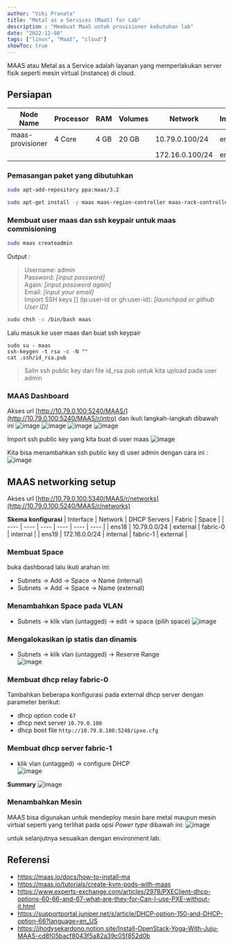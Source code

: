 ```yaml
---
author: "Viki Pranata"
title: "Metal as a Services (MaaS) for Lab"
description : "Membuat MaaS untuk provisioner kebutuhan lab"
date: "2022-12-08"
tags: ["linux", "MaaS", "cloud"]
showToc: true
---
```


MAAS atau Metal as a Service adalah layanan yang memperlakukan server fisik seperti mesin virtual (instance) di cloud. 

## Persiapan
| Node Name | Processor | RAM | Volumes | Network | Interface |
| ---- | ---- | ---- | ---- | ---- | ---- |
| maas-provisioner | 4 Core | 4 GB | 20 GB | 10.79.0.100/24 | ens18 |
| | | | | 172.16.0.100/24 | ens19 |

### Pemasangan paket yang dibutuhkan
```bash
sudo apt-add-repository ppa:maas/3.2

sudo apt-get install -y maas maas-region-controller maas-rack-controller jq
```

### Membuat user maas dan ssh keypair untuk maas commisioning
```bash
sudo maas createadmin
```
Output :
>Username: admin   
Password: _[input password]_    
Again: _[input password again]_   
Email: _[input your email]_   
Import SSH keys [] (lp:user-id or gh:user-id): _[launchpad or github User ID]_   


```bash
sudo chsh -s /bin/bash maas
```

Lalu masuk ke user maas dan buat ssh keypair
```
sudo su - maas
ssh-keygen -t rsa -c -N ""
cat .ssh/id_rsa.pub
```
> Salin ssh public key dari file id_rsa.pub untuk kita upload pada user admin

### MAAS Dashboard
Akses url [http://10.79.0.100:5240/MAAS/](http://10.79.0.100:5240/MAAS/r/intro) dan ikuti langkah-langkah dibawah ini
![image](/assets/images/maas/maas-setup1.png)
![image](/assets/images/maas/maas-setup2.png)
![image](/assets/images/maas/maas-setup3.png)
![image](/assets/images/maas/maas-finish-setup.png)

Import ssh public key yang kita buat di user maas
![image](/assets/images/maas/maas-user-setup.png)

Kita bisa menambahkan ssh public key di user admin dengan cara ini :   
![image](/assets/images/maas/maas-user-setup-ssh.png)

## MAAS networking setup
Akses url [http://10.79.0.100:5340/MAAS/r/networks](http://10.79.0.100:5240/MAAS/r/networks)   

**Skema konfigurasi**
| Interface | Network | DHCP Servers | Fabric | Space |
| ---- | ---- | ---- | ---- | ---- | ---- |
| ens18 | 10.79.0.0/24 | external | fabric-0 | internal |
| ens19 | 172.16.0.0/24 | internal | fabric-1 | external |

### Membuat Space
buka dashborad lalu ikuti arahan ini:
- Subnets -> Add -> Space -> Name (internal)
- Subnets -> Add -> Space -> Name (external)

### Menambahkan Space pada VLAN
- Subnets -> klik vlan (untagged) -> edit -> space (pilih space)
![image](/assets/images/maas/maas-network-dhcp-setup1.png)

### Mengalokasikan ip statis dan dinamis
- Subnets -> klik vlan (untagged) -> Reserve Range    
![image](/assets/images/maas/maas-network-dhcp-setup2.png)

### Membuat dhcp relay fabric-0
Tambahkan beberapa konfigurasi pada external dhcp server dengan parameter berikut:
- dhcp option code `67`
- dhcp next server `10.79.0.100`
- dhcp boot file `http://10.79.0.100:5248/ipxe.cfg`

### Membuat dhcp server fabric-1
- klik vlan (untagged) -> configure DHCP    
![image](/assets/images/maas/maas-network-dhcp-setup3.png)

**Summary**
![image](/assets/images/maas/maas-network-setup1.png)

### Menambahkan Mesin
MAAS bisa digunakan untuk mendeploy mesin bare metal maupun mesin virtual seperti yang terlihat pada opsi _Power type_ dibawah ini:
![image](/assets/images/maas/maas-add-machine.png)

untuk selanjutnya sesuaikan dengan environment lab.

## Referensi
- https://maas.io/docs/how-to-install-ma
- https://maas.io/tutorials/create-kvm-pods-with-maas
- https://www.experts-exchange.com/articles/2978/PXEClient-dhcp-options-60-66-and-67-what-are-they-for-Can-I-use-PXE-without-it.html
- https://supportportal.juniper.net/s/article/DHCP-option-150-and-DHCP-option-66?language=en_US
- https://jhodysekardono.notion.site/Install-OpenStack-Yoga-With-Juju-MAAS-cd8f05bacf8043f5a82a39c05f852d0b